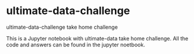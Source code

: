 # ultimate-data-challenge
ultimate-data-challenge take home challenge

This is a Jupyter notebook with ultimate-data take home challenge. All the code and answers can be found in the jupyter noetbook.
